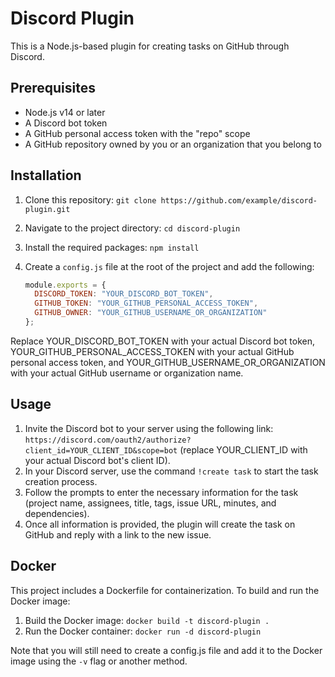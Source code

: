 # Discord Plugin

This is a Node.js-based plugin for creating tasks on GitHub through Discord.

## Prerequisites

- Node.js v14 or later
- A Discord bot token
- A GitHub personal access token with the "repo" scope
- A GitHub repository owned by you or an organization that you belong to

## Installation

1. Clone this repository: `git clone https://github.com/example/discord-plugin.git`
2. Navigate to the project directory: `cd discord-plugin`
3. Install the required packages: `npm install`
4. Create a `config.js` file at the root of the project and add the following:

   ```javascript
   module.exports = {
     DISCORD_TOKEN: "YOUR_DISCORD_BOT_TOKEN",
     GITHUB_TOKEN: "YOUR_GITHUB_PERSONAL_ACCESS_TOKEN",
     GITHUB_OWNER: "YOUR_GITHUB_USERNAME_OR_ORGANIZATION"
   };
Replace YOUR_DISCORD_BOT_TOKEN with your actual Discord bot token, YOUR_GITHUB_PERSONAL_ACCESS_TOKEN with your actual GitHub personal access token, and YOUR_GITHUB_USERNAME_OR_ORGANIZATION with your actual GitHub username or organization name.

## Usage

1. Invite the Discord bot to your server using the following link: `https://discord.com/oauth2/authorize?client_id=YOUR_CLIENT_ID&scope=bot` (replace YOUR_CLIENT_ID with your actual Discord bot's client ID).
2. In your Discord server, use the command `!create task` to start the task creation process.
3. Follow the prompts to enter the necessary information for the task (project name, assignees, title, tags, issue URL, minutes, and dependencies).
4. Once all information is provided, the plugin will create the task on GitHub and reply with a link to the new issue.

## Docker

This project includes a Dockerfile for containerization. To build and run the Docker image:

1. Build the Docker image: `docker build -t discord-plugin .`
2. Run the Docker container: `docker run -d discord-plugin`

Note that you will still need to create a config.js file and add it to the Docker image using the `-v` flag or another method.

